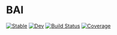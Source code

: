 # BAI

[![Stable](https://img.shields.io/badge/docs-stable-blue.svg)](https://tomaskocak.github.io/BAI.jl/stable)
[![Dev](https://img.shields.io/badge/docs-dev-blue.svg)](https://tomaskocak.github.io/BAI.jl/dev)
[![Build Status](https://travis-ci.com/tomaskocak/BAI.jl.svg?branch=master)](https://travis-ci.com/tomaskocak/BAI.jl)
[![Coverage](https://codecov.io/gh/tomaskocak/BAI.jl/branch/master/graph/badge.svg)](https://codecov.io/gh/tomaskocak/BAI.jl)
